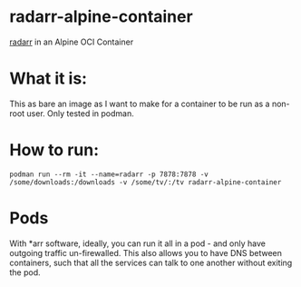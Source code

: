 # radarr-alpine-container

[radarr](https://github.com/Radarr/Radarr) in an Alpine OCI Container

# What it is:

This as bare an image as I want to make for a container to be run as a non-root user. Only tested in podman.

# How to run:

`podman run --rm -it --name=radarr -p 7878:7878 -v /some/downloads:/downloads -v /some/tv/:/tv radarr-alpine-container`

# Pods

With *arr software, ideally, you can run it all in a pod - and only have outgoing traffic un-firewalled. This also allows you to have DNS between containers, such that all the services can talk to one another without exiting the pod.
